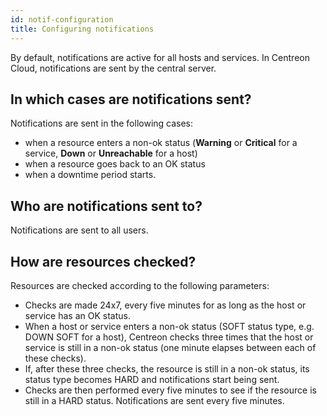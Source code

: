 ```yaml
---
id: notif-configuration
title: Configuring notifications
---
```


By default, notifications are active for all hosts and services. In Centreon Cloud, notifications are sent by the central server.

## In which cases are notifications sent?

Notifications are sent in the following cases:

* when a resource enters a non-ok status (**Warning** or **Critical** for a service, **Down** or **Unreachable** for a host)
* when a resource goes back to an OK status
* when a downtime period starts.

## Who are notifications sent to?

Notifications are sent to all users.

## How are resources checked?

Resources are checked according to the following parameters:

* Checks are made 24x7, every five minutes for as long as the host or service has an OK status.
* When a host or service enters a non-ok status (SOFT status type, e.g. DOWN SOFT for a host), Centreon checks three times that the host or service is still in a non-ok status (one minute elapses between each of these checks).
* If, after these three checks, the resource is still in a non-ok status, its status type becomes HARD and notifications start being sent.
* Checks are then performed every five minutes to see if the resource is still in a HARD status. Notifications are sent every five minutes.
